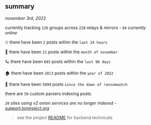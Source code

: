 
## summary
_november 3rd, 2022_

currently tracking `126` groups across `228` relays & mirrors - _`84` currently online_

⏲ there have been `2` posts within the `last 24 hours`

🦈 there have been `21` posts within the `month of november`

🪐 there have been `685` posts within the `last 90 days`

🏚 there have been `2813` posts within the `year of 2022`

🦕 there have been `5099` posts `since the dawn of ransomwatch`

there are `59` custom parsers indexing posts

_`20` sites using v2 onion services are no longer indexed - [support.torproject.org](https://support.torproject.org/onionservices/v2-deprecation/)_

> see the project [README](https://github.com/joshhighet/ransomwatch#ransomwatch--) for backend technicals
